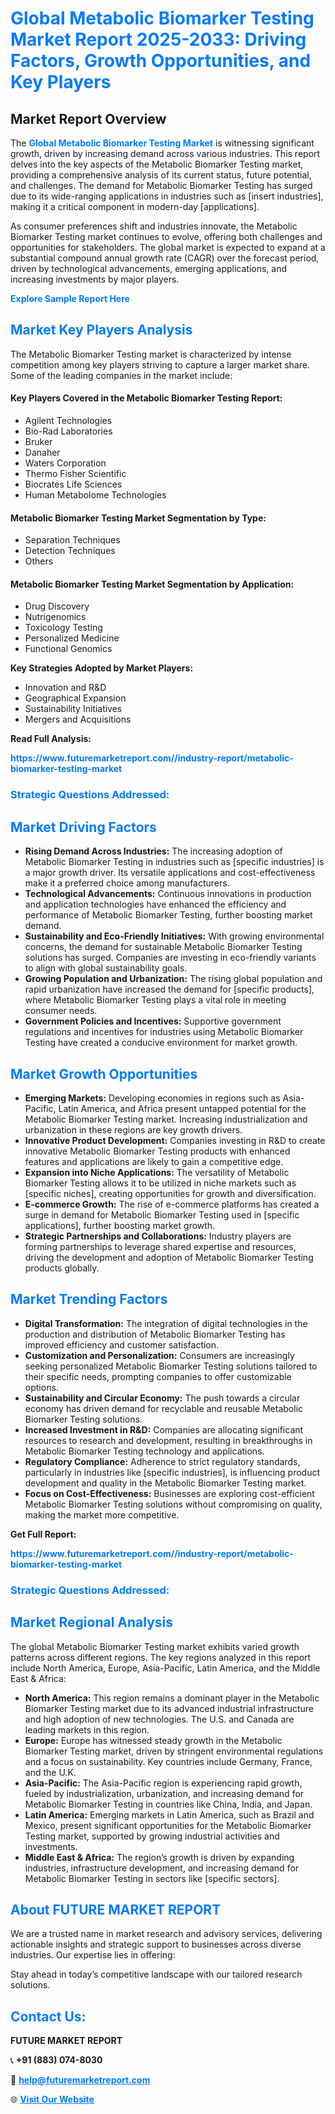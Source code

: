 <h1 style="color: #007BFF;">Global Metabolic Biomarker Testing Market Report 2025-2033: Driving Factors, Growth Opportunities, and Key Players</h1>

<section id="overview">
<h2>Market Report Overview</h2>
<p>The <a href="https://www.futuremarketreport.com//industry-report/metabolic-biomarker-testing-market" style="color: #007BFF; text-decoration: none;"><strong>Global Metabolic Biomarker Testing Market</strong></a> is witnessing significant growth, driven by increasing demand across various industries. This report delves into the key aspects of the Metabolic Biomarker Testing market, providing a comprehensive analysis of its current status, future potential, and challenges. The demand for Metabolic Biomarker Testing has surged due to its wide-ranging applications in industries such as [insert industries], making it a critical component in modern-day [applications].</p>
<p>As consumer preferences shift and industries innovate, the Metabolic Biomarker Testing market continues to evolve, offering both challenges and opportunities for stakeholders. The global market is expected to expand at a substantial compound annual growth rate (CAGR) over the forecast period, driven by technological advancements, emerging applications, and increasing investments by major players.</p>
</section>

<section id="overview">
<p><a href="https://www.futuremarketreport.com//request-sample/reportId=63647" style="color: #007BFF; text-decoration: none;"><strong>Explore Sample Report Here</strong></a></p>
</section>

<section id="key-players">
<h2 style="color: #007BFF;">Market Key Players Analysis</h2>
<p>The Metabolic Biomarker Testing market is characterized by intense competition among key players striving to capture a larger market share. Some of the leading companies in the market include:</p>
<h4>Key Players Covered in the Metabolic Biomarker Testing Report:</h4>
<ul><li>Agilent Technologies</li><li>Bio-Rad Laboratories</li><li>Bruker</li><li>Danaher</li><li>Waters Corporation</li><li>Thermo Fisher Scientific</li><li>Biocrates Life Sciences</li><li>Human Metabolome Technologies</li></ul>
<h4>Metabolic Biomarker Testing Market Segmentation by Type:</h4>
<ul><li>Separation Techniques</li><li>Detection Techniques</li><li>Others</li></ul>

<h4>Metabolic Biomarker Testing Market Segmentation by Application:</h4>
<ul><li>Drug Discovery</li><li>Nutrigenomics</li><li>Toxicology Testing</li><li>Personalized Medicine</li><li>Functional Genomics</li></ul>
<p><strong>Key Strategies Adopted by Market Players:</strong></p>
<ul>
<li>Innovation and R&D</li>
<li>Geographical Expansion</li>
<li>Sustainability Initiatives</li>
<li>Mergers and Acquisitions</li>
</ul>
</section>

<section>
<p><strong>Read Full Analysis: </strong></p><a href="https://www.futuremarketreport.com//industry-report/metabolic-biomarker-testing-market" style="color: #007BFF; text-decoration: none;"><strong>https://www.futuremarketreport.com//industry-report/metabolic-biomarker-testing-market</strong></a>
<h3 style="color: #007BFF;">Strategic Questions Addressed:</h3>
</section>

<section id="driving-factors">
<h2 style="color: #007BFF;">Market Driving Factors</h2>
<ul>
<li><strong>Rising Demand Across Industries:</strong> The increasing adoption of Metabolic Biomarker Testing in industries such as [specific industries] is a major growth driver. Its versatile applications and cost-effectiveness make it a preferred choice among manufacturers.</li>
<li><strong>Technological Advancements:</strong> Continuous innovations in production and application technologies have enhanced the efficiency and performance of Metabolic Biomarker Testing, further boosting market demand.</li>
<li><strong>Sustainability and Eco-Friendly Initiatives:</strong> With growing environmental concerns, the demand for sustainable Metabolic Biomarker Testing solutions has surged. Companies are investing in eco-friendly variants to align with global sustainability goals.</li>
<li><strong>Growing Population and Urbanization:</strong> The rising global population and rapid urbanization have increased the demand for [specific products], where Metabolic Biomarker Testing plays a vital role in meeting consumer needs.</li>
<li><strong>Government Policies and Incentives:</strong> Supportive government regulations and incentives for industries using Metabolic Biomarker Testing have created a conducive environment for market growth.</li>
</ul>
</section>

<section id="growth-opportunities">
<h2 style="color: #007BFF;">Market Growth Opportunities</h2>
<ul>
<li><strong>Emerging Markets:</strong> Developing economies in regions such as Asia-Pacific, Latin America, and Africa present untapped potential for the Metabolic Biomarker Testing market. Increasing industrialization and urbanization in these regions are key growth drivers.</li>
<li><strong>Innovative Product Development:</strong> Companies investing in R&D to create innovative Metabolic Biomarker Testing products with enhanced features and applications are likely to gain a competitive edge.</li>
<li><strong>Expansion into Niche Applications:</strong> The versatility of Metabolic Biomarker Testing allows it to be utilized in niche markets such as [specific niches], creating opportunities for growth and diversification.</li>
<li><strong>E-commerce Growth:</strong> The rise of e-commerce platforms has created a surge in demand for Metabolic Biomarker Testing used in [specific applications], further boosting market growth.</li>
<li><strong>Strategic Partnerships and Collaborations:</strong> Industry players are forming partnerships to leverage shared expertise and resources, driving the development and adoption of Metabolic Biomarker Testing products globally.</li>
</ul>
</section>

<section id="trending-factors">
<h2 style="color: #007BFF;">Market Trending Factors</h2>
<ul>
<li><strong>Digital Transformation:</strong> The integration of digital technologies in the production and distribution of Metabolic Biomarker Testing has improved efficiency and customer satisfaction.</li>
<li><strong>Customization and Personalization:</strong> Consumers are increasingly seeking personalized Metabolic Biomarker Testing solutions tailored to their specific needs, prompting companies to offer customizable options.</li>
<li><strong>Sustainability and Circular Economy:</strong> The push towards a circular economy has driven demand for recyclable and reusable Metabolic Biomarker Testing solutions.</li>
<li><strong>Increased Investment in R&D:</strong> Companies are allocating significant resources to research and development, resulting in breakthroughs in Metabolic Biomarker Testing technology and applications.</li>
<li><strong>Regulatory Compliance:</strong> Adherence to strict regulatory standards, particularly in industries like [specific industries], is influencing product development and quality in the Metabolic Biomarker Testing market.</li>
<li><strong>Focus on Cost-Effectiveness:</strong> Businesses are exploring cost-efficient Metabolic Biomarker Testing solutions without compromising on quality, making the market more competitive.</li>
</ul>
</section>

<section>
<p><strong>Get Full Report: </strong></p><a href="https://www.futuremarketreport.com//industry-report/metabolic-biomarker-testing-market" style="color: #007BFF; text-decoration: none;"><strong>https://www.futuremarketreport.com//industry-report/metabolic-biomarker-testing-market</strong></a>
<h3 style="color: #007BFF;">Strategic Questions Addressed:</h3>
</section>


<section id="regional-analysis">
<h2 style="color: #007BFF;">Market Regional Analysis</h2>
<p>The global Metabolic Biomarker Testing market exhibits varied growth patterns across different regions. The key regions analyzed in this report include North America, Europe, Asia-Pacific, Latin America, and the Middle East & Africa:</p>
<ul>
<li><strong>North America:</strong> This region remains a dominant player in the Metabolic Biomarker Testing market due to its advanced industrial infrastructure and high adoption of new technologies. The U.S. and Canada are leading markets in this region.</li>
<li><strong>Europe:</strong> Europe has witnessed steady growth in the Metabolic Biomarker Testing market, driven by stringent environmental regulations and a focus on sustainability. Key countries include Germany, France, and the U.K.</li>
<li><strong>Asia-Pacific:</strong> The Asia-Pacific region is experiencing rapid growth, fueled by industrialization, urbanization, and increasing demand for Metabolic Biomarker Testing in countries like China, India, and Japan.</li>
<li><strong>Latin America:</strong> Emerging markets in Latin America, such as Brazil and Mexico, present significant opportunities for the Metabolic Biomarker Testing market, supported by growing industrial activities and investments.</li>
<li><strong>Middle East & Africa:</strong> The region’s growth is driven by expanding industries, infrastructure development, and increasing demand for Metabolic Biomarker Testing in sectors like [specific sectors].</li>
</ul>
</section>

<footer>
<h2 style="color: #007BFF;">About FUTURE MARKET REPORT</h2>
<p>We are a trusted name in market research and advisory services, delivering actionable insights and strategic support to businesses across diverse industries. Our expertise lies in offering:</p>

<p>Stay ahead in today’s competitive landscape with our tailored research solutions.</p>

<h2 style="color: #007BFF;">Contact Us:</h2>
<p><strong>FUTURE MARKET REPORT</strong></p>
<p>📞 <strong>+91 (883) 074-8030</strong></p>
<p>📧 <strong><a href="mailto:help@futuremarketreport.com" style="color: #007BFF;">help@futuremarketreport.com</a></strong></p>
<p>🌐 <strong><a href="https://www.futuremarketreport.com/" style="color: #007BFF;">Visit Our Website</a></strong></p>
</footer>